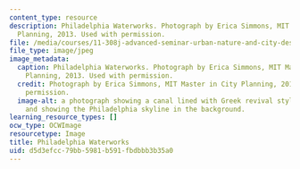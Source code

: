 ```yaml
---
content_type: resource
description: Philadelphia Waterworks. Photograph by Erica Simmons, MIT Master in City
  Planning, 2013. Used with permission.
file: /media/courses/11-308j-advanced-seminar-urban-nature-and-city-design-fall-2012/d5d3efcc79bb5981b591fbdbbb3b35a0_11-308jf12.jpg
file_type: image/jpeg
image_metadata:
  caption: Philadelphia Waterworks. Photograph by Erica Simmons, MIT Master in City
    Planning, 2013. Used with permission.
  credit: Photograph by Erica Simmons, MIT Master in City Planning, 2013. Used with
    permission.
  image-alt: a photograph showing a canal lined with Greek revival style buildings,
    and showing the Philadelphia skyline in the background.
learning_resource_types: []
ocw_type: OCWImage
resourcetype: Image
title: Philadelphia Waterworks
uid: d5d3efcc-79bb-5981-b591-fbdbbb3b35a0
---
```

